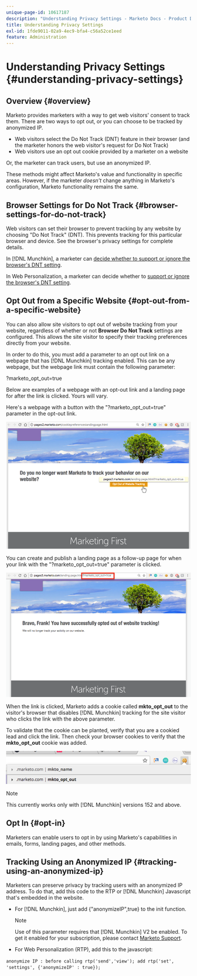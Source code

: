 ```yaml
---
unique-page-id: 10617187
description: "Understanding Privacy Settings - Marketo Docs - Product Documentation"
title: Understanding Privacy Settings
exl-id: 1fde9011-02a9-4ec9-bfa4-c56a52ce1eed
feature: Administration
---
```

# Understanding Privacy Settings {#understanding-privacy-settings}

## Overview {#overview}

Marketo provides marketers with a way to get web visitors' consent to track them. There are two ways to opt out, or you can choose to be tracked by anonymized IP.

* Web visitors select the Do Not Track (DNT) feature in their browser (and the marketer honors the web visitor's request for Do Not Track)
* Web visitors use an opt out cookie provided by a marketer on a website

Or, the marketer can track users, but use an anonymized IP.

These methods might affect Marketo's value and functionality in specific areas. However, if the marketer _doesn't_ change anything in Marketo's configuration, Marketo functionality remains the same.

## Browser Settings for Do Not Track {#browser-settings-for-do-not-track}

Web visitors can set their browser to prevent tracking by any website by choosing "Do Not Track" (DNT). This prevents tracking for this particular browser and device. See the browser's privacy settings for complete details.

In [!DNL Munchkin], a marketer can [decide whether to support or ignore the browser's DNT setting](/help/marketo/product-docs/administration/settings/edit-do-not-track-browser-support-settings.md).

In Web Personalization, a marketer can decide whether to [support or ignore the browser's DNT setting](/help/marketo/product-docs/web-personalization/getting-started/setting-web-personalization-to-do-not-track.md).

## Opt Out from a Specific Website {#opt-out-from-a-specific-website}

You can also allow site visitors to opt out of website tracking from your website, regardless of whether or not **Browser Do Not Track** settings are configured. This allows the site visitor to specify their tracking preferences directly from your website.

In order to do this, you must add a parameter to an opt out link on a webpage that has [!DNL Munchkin] tracking enabled. This can be any webpage, but the webpage link must contain the following parameter:

?marketo_opt_out=true

Below are examples of a webpage with an opt-out link and a landing page for after the link is clicked. Yours will vary.

Here's a webpage with a button with the "?marketo_opt_out=true" parameter in the opt-out link.

![](assets/understanding-privacy-settings-1.png)

You can create and publish a landing page as a follow-up page for when your link with the "?marketo_opt_out=true" parameter is clicked.

![](assets/understanding-privacy-settings-2.png)

When the link is clicked, Marketo adds a cookie called **mkto_opt_out** to the visitor's browser that disables [!DNL Munchkin] tracking for the site visitor who clicks the link with the above parameter.

To validate that the cookie can be planted, verify that you are a cookied lead and click the link. Then check your browser cookies to verify that the **mkto_opt_out** cookie was added.

![](assets/understanding-privacy-settings-3.png)

>[!NOTE]
>
>This currently works only with [!DNL Munchkin] versions 152 and above.

## Opt In {#opt-in}

Marketers can enable users to opt in by using Marketo's capabilities in emails, forms, landing pages, and other methods.

## Tracking Using an Anonymized IP {#tracking-using-an-anonymized-ip}

Marketers can preserve privacy by tracking users with an anonymized IP address. To do that, add this code to the RTP or [!DNL Munchkin] Javascript that's embedded in the website.

* For [!DNL Munchkin], just add {"anonymizeIP",true} to the init function.

  >[!NOTE]
  >
  >Use of this parameter requires that [!DNL Munchkin] V2 be enabled. To get it enabled for your subscription, please contact [Marketo Support](https://nation.marketo.com/community/support_solutions).

* For Web Personalization (RTP), add this to the javascript:

`anonymize IP : before calling rtp('send','view'); add rtp('set', 'settings', {'anonymizeIP' : true});`
